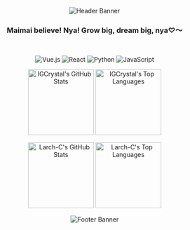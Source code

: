 <p align="center">
  <img src="https://capsule-render.vercel.app/api?type=waving&height=300&color=ADD8E6&text=ViaLonga%20Somniviva&section=header&fontColor=2F4F4F&fontSize=60&animation=fadeIn" alt="Header Banner"/>
</p>

<div align="center">

### **Maimai believe! Nya! Grow big, dream big, nya♡～**
  
</div>

<br>

<p align="center">
  <img src="https://img.shields.io/badge/Vue.js-4FC08D?style=for-the-badge&logo=vue.js&logoColor=white" alt="Vue.js"/>
  <img src="https://img.shields.io/badge/React-61DAFB?style=for-the-badge&logo=react&logoColor=black" alt="React"/>
  <img src="https://img.shields.io/badge/Python-3776AB?style=for-the-badge&logo=python&logoColor=white" alt="Python"/>
  <img src="https://img.shields.io/badge/JavaScript-F7DF1E?style=for-the-badge&logo=javascript&logoColor=black" alt="JavaScript"/>
</p>

<p align="center">
  <!-- GitHub Stats -->
  <img height="150em" src="https://card-navy-nu.vercel.app/api?username=IGCrystal-NEO&show_icons=true&theme=vue&bg_color=00000000&title_color=2F4F4F&text_color=4682B4&icon_color=ADD8E6" alt="IGCrystal's GitHub Stats"/>
  <!-- Top Languages -->
  <img height="150em" src="https://card-navy-nu.vercel.app/api/top-langs/?username=IGCrystal-NEO&layout=compact&theme=vue&bg_color=00000000&title_color=2F4F4F&text_color=4682B4" alt="IGCrystal's Top Languages"/>
</p>

<p align="center">
  <!-- GitHub Stats -->
  <img height="150em" src="https://card-navy-nu.vercel.app/api?username=Larch-C&show_icons=true&theme=vue&bg_color=00000000&title_color=2F4F4F&text_color=4682B4&icon_color=ADD8E6" alt="Larch-C's GitHub Stats"/>
  <!-- Top Languages -->
  <img height="150em" src="https://card-navy-nu.vercel.app/api/top-langs/?username=Larch-C&layout=compact&theme=vue&bg_color=00000000&title_color=2F4F4F&text_color=4682B4" alt="Larch-C's Top Languages"/>
</p>

<p align="center">
  <img src="https://capsule-render.vercel.app/api?type=waving&height=120&color=ADD8E6&text=Created%20by%20❄️IGCrystal&section=footer&fontColor=2F4F4F&fontSize=18&animation=fadeIn" alt="Footer Banner"/>
</p>

